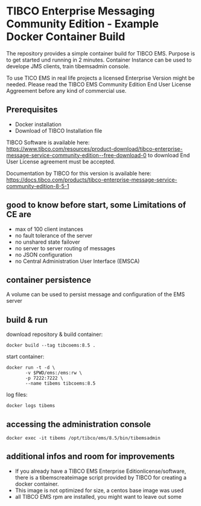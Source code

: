 # TIBCO Enterprise Messaging Community Edition - Example Docker Container Build


The repository provides a simple container build for TIBCO EMS.
Purpose is to get started und running in 2 minutes.
Container Instance can be used to develope JMS clients, train tibemsadmin console.  

To use TICO EMS in real life projects a licensed Enterprise Version might be needed. 
Please read the TIBCO EMS Community Edition End User License Aggreement before any kind of commercial use.

## Prerequisites
- Docker installation
- Download of TIBCO Installation file

TIBCO Software is available here:
https://www.tibco.com/resources/product-download/tibco-enterprise-message-service-community-edition--free-download-0
to download End User License agreement must be accepted.

Documentation by TIBCO for this version is available here:
https://docs.tibco.com/products/tibco-enterprise-message-service-community-edition-8-5-1


## good to know before start, some Limitations of CE are
- max of 100 client instances
- no fault tolerance of the server
- no unshared state failover
- no server to server routing of messages
- no JSON configuration
- no Central Administration User Interface (EMSCA)

## container persistence
A volume can be used to persist message and configuration of the EMS server

## build & run
download repository & build container:

```
docker build --tag tibcoems:8.5 .
```

start container:
```
docker run -t -d \ 
       -v $PWD/ems:/ems:rw \
       -p 7222:7222 \
       --name tibems tibcoems:8.5  
```
log files:
```
docker logs tibems
```
## accessing the administration console
```
docker exec -it tibems /opt/tibco/ems/8.5/bin/tibemsadmin
```
## additional infos and room for improvements
- If you already have a TIBCO EMS Enterprise Editionlicense/software, there is a tibemscreateimage script provided by TIBCO
  for creating a docker container. 
- This image is not optimized for size, a centos base image was used 
- all TIBCO EMS rpm are installed, you might want to leave out some 



